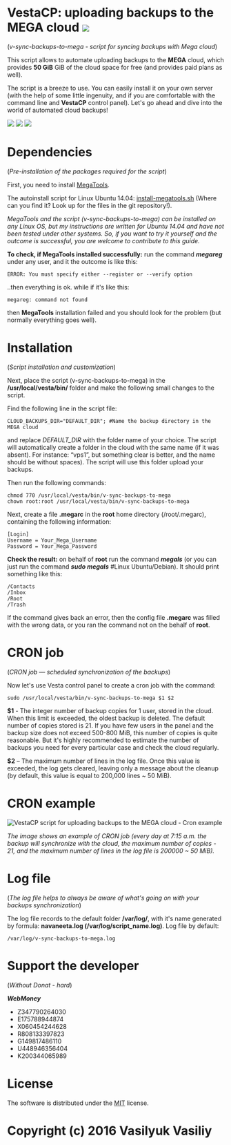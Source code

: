 ﻿# VestaCP: uploading backups to the MEGA cloud [![](https://ga-spi.appspot.com/t/VestaCP-Sync-Backups-To-Mega/readme?gtid=UA-77529928-1&mr)](https://ga-spider.appspot.com)

(*v-sync-backups-to-mega - script for syncing backups with Mega cloud*)

This script allows to automate uploading backups to the **MEGA** cloud, which provides **50 GiB** GiB of the cloud space for free (and provides paid plans as well).

The script is a breeze to use. You can easily install it on your own server (with the help of some little ingenuity, and if you are comfortable with the command line and **VestaCP** control panel). Let's go ahead and dive into the world of automated cloud backups!

[![](https://img.shields.io/badge/LICENSE-MIT-blue.svg?style=flat-square)](https://ga-spi.appspot.com/t/VestaCP-Sync-Backups-To-Mega/readme?gtid=UA-77529928-1&mr&mgo&go=https://git.io/vrxu8)
[![](https://img.shields.io/badge/README-RU-green.svg?style=flat-square)](https://ga-spi.appspot.com/t/VestaCP-Sync-Backups-To-Mega/readme?gtid=UA-77529928-1&mr&mgo&go=https://git.io/voGJf)
[![](https://img.shields.io/badge/RELEASE-V1.1.2-blue.svg?style=flat-square)](https://ga-spi.appspot.com/t/VestaCP-Sync-Backups-To-Mega/readme?gtid=UA-77529928-1&mr&mgo&go=https://github.com/By-Vasiliy/VestaCP-Sync-Backups-To-Mega/releases/tag/v1.1.2)

# Dependencies 

(*Pre-installation of the packages required for the script*)

First, you need to install [MegaTools](https://ga-spi.appspot.com/t/VestaCP-Sync-Backups-To-Mega/readme?gtid=UA-77529928-1&mr&mgo&go=https://megatools.megous.com).

The autoinstall script for Linux Ubuntu 14.04: [install-megatools.sh](https://ga-spi.appspot.com/t/VestaCP-Sync-Backups-To-Mega/readme?gtid=UA-77529928-1&mr&mgo&go=https://git.io/vrq6v) (Where can you find it? Look up for the files in the git repository!).

*MegaTools and the script (v-sync-backups-to-mega) can be installed on any Linux OS, but my  instructions are written for Ubuntu 14.04 and have not been tested under other systems. So, if you want to try it yourself and the outcome is successful, you are welcome to contribute to this guide.* 

 **To check, if MegaTools installed successfully:** run the command ***megareg*** under any user, and it the outcome is like this:

```
ERROR: You must specify either --register or --verify option
```

..then everything is ok. while if it's like this:

```
megareg: command not found
```

then **MegaTools** installation failed and you should look for the problem (but normally everything goes well).


# Installation 

(*Script installation and customization*)

Next, place the script (v-sync-backups-to-mega) in the **/usr/local/vesta/bin/** folder and make the following small changes to the script.
 
Find the following line in the script file:

```
CLOUD_BACKUPS_DIR="DEFAULT_DIR"; #Name the backup directory in the MEGA cloud
```
and replace *DEFAULT_DIR* with the folder name of your choice. The script will automatically create a folder in the cloud with the same name (if it was absent). For instance: “vps1”, but something clear is better, and the name should be without spaces). The script will use this folder upload your backups.

Then run the following commands:

```
chmod 770 /usr/local/vesta/bin/v-sync-backups-to-mega
chown root:root /usr/local/vesta/bin/v-sync-backups-to-mega
```
Next, create a file **.megarc** in the **root** home directory (/root/.megarc), containing the following information:

```
[Login]
Username = Your_Mega_Username
Password = Your_Mega_Password
```
**Check the result:** on behalf of **root** run the command ***megals*** (or you can just run the command ***sudo megals*** #Linux Ubuntu/Debian). It should print something like this:

```
/Contacts
/Inbox
/Root
/Trash
```
If the command gives back an error, then the config file **.megarc** was filled with the wrong data, or you ran the command not on the behalf of **root**.

# CRON job 

(*CRON job — scheduled synchronization of the backups*)

Now let's use Vesta control panel to create a cron job with the command:

```
sudo /usr/local/vesta/bin/v-sync-backups-to-mega $1 $2
```
**$1** - The integer number of backup copies for 1 user, stored in the cloud. When this limit is exceeded, the oldest backup is deleted. The default number of copies stored is 21. If you have few users in the panel and the backup size does not exceed 500-800 MiB, this number of copies is quite reasonable. But it's highly recommended to estimate the number of backups you need for every particular case and check the cloud regularly.
 
**$2** – The maximum number of lines in the log file. Once this value is exceeded, the log gets cleared, leaving only a message about the cleanup (by default, this value is equal to 200,000 lines ~ 50 MiB).

# CRON example

![VestaCP script for uploading backups to the MEGA cloud - Cron example](http://i.imgur.com/CBt1lfx.png)

*The image shows an example of CRON job (every day at 7:15 a.m. the backup will synchronize with the cloud, the maximum number of copies - 21, and the maximum number of lines in the log file is 200000 ~ 50 MiB).*

# Log file 

(*The log file helps to always be aware of what's going on with your backups synchronization*)

The log file records to the default folder **/var/log/**, with it's name generated by formula: **navaneeta.log (/var/log/script_name.log)**. Log file by default:

```
/var/log/v-sync-backups-to-mega.log
```

# Support the developer

(*Without Donat - hard*)

***WebMoney***
* Z347790264030
* E175788944874
* X060454244628
* R808133397823
* G149817486110
* U448946356404
* K200344065989

# License

The software is distributed under the [MIT](https://git.io/vrxu8) license.

# Copyright (c) 2016 Vasilyuk Vasiliy